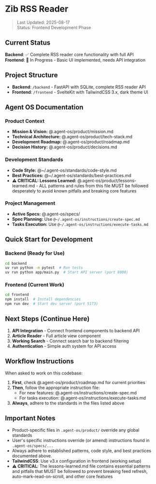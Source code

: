 # Zib RSS Reader

> Last Updated: 2025-08-17  
> Status: Frontend Development Phase

## Current Status

**Backend**: ✅ Complete RSS reader core functionality with full API  
**Frontend**: 🚧 In Progress - Basic UI implemented, needs API integration

## Project Structure

- **Backend**: `/backend` - FastAPI with SQLite, complete RSS reader API
- **Frontend**: `/frontend` - SvelteKit with TailwindCSS 3.x, dark theme UI

## Agent OS Documentation

### Product Context
- **Mission & Vision:** @.agent-os/product/mission.md
- **Technical Architecture:** @.agent-os/product/tech-stack.md
- **Development Roadmap:** @.agent-os/product/roadmap.md
- **Decision History:** @.agent-os/product/decisions.md

### Development Standards
- **Code Style:** @~/.agent-os/standards/code-style.md
- **Best Practices:** @~/.agent-os/standards/best-practices.md
- **⚠️ CRITICAL: Lessons Learned:** @.agent-os/product/lessons-learned.md - ALL patterns and rules from this file MUST be followed desperately to avoid known pitfalls and breaking core features

### Project Management
- **Active Specs:** @.agent-os/specs/
- **Spec Planning:** Use `@~/.agent-os/instructions/create-spec.md`
- **Tasks Execution:** Use `@~/.agent-os/instructions/execute-tasks.md`

## Quick Start for Development

### Backend (Ready for Use)
```bash
cd backend
uv run python -m pytest  # Run tests
uv run python app/main.py  # Start API server (port 8000)
```

### Frontend (Current Work)
```bash
cd frontend
npm install  # Install dependencies
npm run dev  # Start dev server (port 5173)
```

## Next Steps (Continue Here)

1. **API Integration** - Connect frontend components to backend API
2. **Article Reader** - Full article view component
3. **Working Search** - Connect search bar to backend filtering
4. **Authentication** - Simple auth system for API access

## Workflow Instructions

When asked to work on this codebase:

1. **First**, check @.agent-os/product/roadmap.md for current priorities
2. **Then**, follow the appropriate instruction file:
   - For new features: @.agent-os/instructions/create-spec.md
   - For tasks execution: @.agent-os/instructions/execute-tasks.md
3. **Always**, adhere to the standards in the files listed above

## Important Notes

- Product-specific files in `.agent-os/product/` override any global standards
- User's specific instructions override (or amend) instructions found in `.agent-os/specs/...`
- Always adhere to established patterns, code style, and best practices documented above.
- **TailwindCSS**: Use v3.x configuration in frontend (working setup)
- **⚠️ CRITICAL**: The lessons-learned.md file contains essential patterns and pitfalls that MUST be followed to prevent breaking feed refresh, auto-mark-read-on-scroll, and other core features